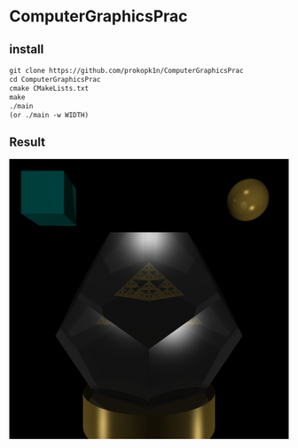 # ComputerGraphicsPrac

## install
    git clone https://github.com/prokopk1n/ComputerGraphicsPrac
    cd ComputerGraphicsPrac
    cmake CMakeLists.txt
    make
    ./main
    (or ./main -w WIDTH)

## Result
![alt text](328_prokopkin_v4v8.png) 
